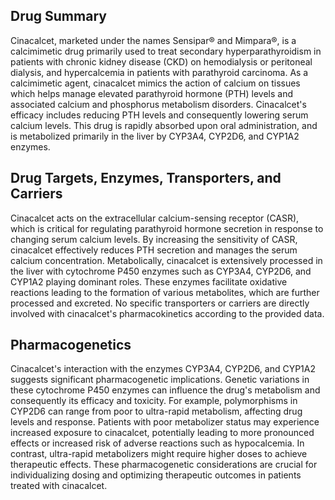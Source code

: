 ## Drug Summary
Cinacalcet, marketed under the names Sensipar® and Mimpara®, is a calcimimetic drug primarily used to treat secondary hyperparathyroidism in patients with chronic kidney disease (CKD) on hemodialysis or peritoneal dialysis, and hypercalcemia in patients with parathyroid carcinoma. As a calcimimetic agent, cinacalcet mimics the action of calcium on tissues which helps manage elevated parathyroid hormone (PTH) levels and associated calcium and phosphorus metabolism disorders. Cinacalcet's efficacy includes reducing PTH levels and consequently lowering serum calcium levels. This drug is rapidly absorbed upon oral administration, and is metabolized primarily in the liver by CYP3A4, CYP2D6, and CYP1A2 enzymes.

## Drug Targets, Enzymes, Transporters, and Carriers
Cinacalcet acts on the extracellular calcium-sensing receptor (CASR), which is critical for regulating parathyroid hormone secretion in response to changing serum calcium levels. By increasing the sensitivity of CASR, cinacalcet effectively reduces PTH secretion and manages the serum calcium concentration. Metabolically, cinacalcet is extensively processed in the liver with cytochrome P450 enzymes such as CYP3A4, CYP2D6, and CYP1A2 playing dominant roles. These enzymes facilitate oxidative reactions leading to the formation of various metabolites, which are further processed and excreted. No specific transporters or carriers are directly involved with cinacalcet's pharmacokinetics according to the provided data.

## Pharmacogenetics
Cinacalcet's interaction with the enzymes CYP3A4, CYP2D6, and CYP1A2 suggests significant pharmacogenetic implications. Genetic variations in these cytochrome P450 enzymes can influence the drug's metabolism and consequently its efficacy and toxicity. For example, polymorphisms in CYP2D6 can range from poor to ultra-rapid metabolism, affecting drug levels and response. Patients with poor metabolizer status may experience increased exposure to cinacalcet, potentially leading to more pronounced effects or increased risk of adverse reactions such as hypocalcemia. In contrast, ultra-rapid metabolizers might require higher doses to achieve therapeutic effects. These pharmacogenetic considerations are crucial for individualizing dosing and optimizing therapeutic outcomes in patients treated with cinacalcet.